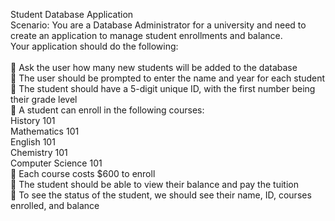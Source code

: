 Student Database Application <br />
Scenario: You are a Database Administrator for a university and need to<br />
create an application to manage student enrollments and balance.<br />
Your application should do the following:<br /><br />
 Ask the user how many new students will be added to the database<br />
 The user should be prompted to enter the name and year for each student<br />
 The student should have a 5-digit unique ID, with the first number being their grade level<br />
 A student can enroll in the following courses:<br />
History 101<br />
Mathematics 101<br />
English 101<br />
Chemistry 101<br />
Computer Science 101<br />
 Each course costs $600 to enroll<br />
 The student should be able to view their balance and pay the tuition<br />
 To see the status of the student, we should see their name, ID, courses enrolled, and balance<br />
